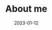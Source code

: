 ---
date: 2023-01-12
featured_image: DSC_2944.jpg
title: About me
featured: true
private: true # do not show in list, only as feature
description: My name is Aaron and this is my photography portfolio. Each album on this site documents a location I've traveled to. I am a software engineer by profession so this site is a melding of two of my passions. I hope you enjoy the photos!
---